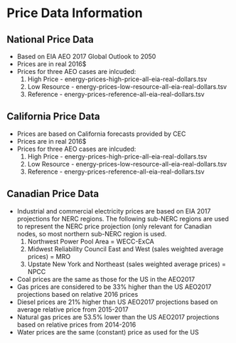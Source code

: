 # Price Data Information

## National Price Data
- Based on EIA AEO 2017 Global Outlook to 2050
- Prices are in real 2016$
- Prices for three AEO cases are inlcuded:
  1. High Price - energy-prices-high-price-all-eia-real-dollars.tsv
  2. Low Resource - energy-prices-low-resource-all-eia-real-dollars.tsv
  3. Reference - energy-prices-reference-all-eia-real-dollars.tsv

## California Price Data
- Prices are based on California forecasts provided by CEC
- Prices are in real 2016$
- Prices for three AEO cases are inlcuded:
  1. High Price - energy-prices-high-price-all-eia-real-dollars.tsv
  2. Low Resource - energy-prices-low-resource-all-eia-real-dollars.tsv
  3. Reference - energy-prices-reference-all-eia-real-dollars.tsv

## Canadian Price Data
- Industrial and commercial electricity prices are based on EIA 2017 projections for NERC regions. The following sub-NERC regions are used to represent the NERC price projection (only relevant for Canadian nodes, so most northern sub-NERC region is used. 
  1. Northwest Power Pool Area = WECC-ExCA
  2. Midwest Reliability Council East and West (sales weighted average prices) = MRO
  3. Upstate New York and Northeast (sales weighted average prices) = NPCC
- Coal prices are the same as those for the US in the AEO2017
- Gas prices are considered to be 33% higher than the US AEO2017 projections based on relative 2016 prices
- Diesel prices are 21% higher than US AEO2017 projections based on average relative price from 2015-2017
- Natural gas prices are 53.5% lower than the US AEO2017 projections based on relative prices from 2014-2016
- Water prices are the same (constant) price as used for the US
